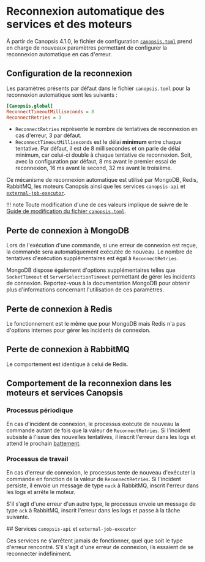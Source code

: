 # Reconnexion automatique des services et des moteurs

À partir de Canopsis 4.1.0, le fichier de configuration [`canopsis.toml`](modification-canopsis-toml.md) prend en charge de nouveaux paramètres permettant de configurer la reconnexion automatique en cas d'erreur.

## Configuration de la reconnexion

Les paramètres présents par défaut dans le fichier `canopsis.toml` pour la reconnexion automatique sont les suivants :

```ini
[Canopsis.global]
ReconnectTimeoutMilliseconds = 8
ReconnectRetries = 3
```

- `ReconnectRetries` représente le nombre de tentatives de reconnexion en cas d'erreur, 3 par défaut.
- `ReconnectTimeoutMilliseconds` est le délai **minimum** entre chaque tentative. Par défaut, il est de 8 millisecondes et on parle de délai minimum, car celui-ci double à chaque tentative de reconnexion. Soit, avec la configuration par défaut, 8 ms avant le premier essai de reconnexion, 16 ms avant le second, 32 ms avant le troisième.

Ce mécanisme de reconnexion automatique est utilisé par MongoDB, Redis, RabbitMQ, les moteurs Canopsis ainsi que les services `canopsis-api` et [`external-job-executor`](../remediation/index.md#architecture).

!!! note
    Toute modification d'une de ces valeurs implique de suivre de le [Guide de modification du fichier `canopsis.toml`](modification-canopsis-toml.md).

## Perte de connexion à MongoDB

Lors de l'exécution d'une commande, si une erreur de connexion est reçue, la commande sera automatiquement exécutée de nouveau. Le nombre de tentatives d'exécution supplémentaires est égal à `ReconnectRetries`.

MongoDB dispose également d'options supplémentaires telles que `SocketTimeout` et `ServerSelectionTimeout` permettant de gérer les incidents de connexion. Reportez-vous à la documentation MongoDB pour obtenir plus d'informations concernant l'utilisation de ces paramètres.

## Perte de connexion à Redis

Le fonctionnement est le même que pour MongoDB mais Redis n'a pas d'options internes pour gérer les incidents de connexion.

## Perte de connexion à RabbitMQ

Le comportement est identique à celui de Redis.

## Comportement de la reconnexion dans les moteurs et services Canopsis

### Processus périodique

En cas d'incident de connexion, le processus exécute de nouveau la commande autant de fois que la valeur de `ReconnectRetries`. Si l'incident subsiste à l'issue des nouvelles tentatives, il inscrit l'erreur dans les logs et attend le prochain [battement](../../../guide-utilisation/vocabulaire/#battement).

### Processus de travail

En cas d'erreur de connexion, le processus tente de nouveau d'exécuter la commande en fonction de la valeur de `ReconnectRetries`. Si l'incident persiste, il envoie un message de type `nack` à RabbitMQ, inscrit l'erreur dans les logs et arrête le moteur.

S'il s'agit d'une erreur d'un autre type, le processus envoie un message de type `ack` à RabbitMQ, inscrit l'erreur dans les logs et passe à la tâche suivante.

## Services `canopsis-api` et `external-job-executor`

Ces services ne s'arrêtent jamais de fonctionner, quel que soit le type d'erreur rencontré. S'il s'agit d'une erreur de connexion, ils essaient de se reconnecter indéfiniment.
